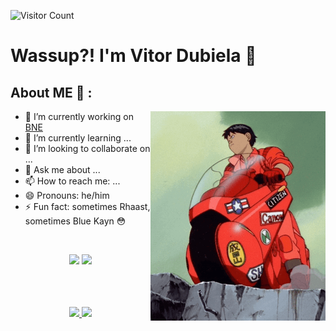 ![Visitor Count](https://profile-counter.glitch.me/Vitor-Dubiela/count.svg)
# Wassup?! I'm Vitor Dubiela 👋

## About ME 💬 :

<img hight="300" width="280" alt="GIF" align="right" src="./imgs/kanedaGif.gif">

- 🔭 I’m currently working on [BNE](https://www.bne.com.br)
- 🌱 I’m currently learning ...
- 👯 I’m looking to collaborate on ...
- 💬 Ask me about ...
- 📫 How to reach me: ...
- 😄 Pronouns: he/him
- ⚡ Fun fact: sometimes Rhaast, sometimes Blue Kayn :flushed:

<br>

<p align="center">
  <a target="_blank" href="https://www.linkedin.com/in/vitor-hugo-santos-dubiela-7b04b2190"><img src="https://img.shields.io/badge/-LinkedIn-0077B5?style=for-the-badge&logo=Linkedin&logoColor=white"></img></a>
<a target="_blank" href="mailto:vitorhugo.dubiela@gmail.com"><img src="https://img.shields.io/badge/-Gmail-D14836?style=for-the-badge&logo=Gmail&logoColor=white"></img></a>
</p>

<br>
<br>
<br>

<div align="center">
  <a href="https://github.com/Vitor-Dubiela">
  <img height="180em" src="https://github-readme-stats.vercel.app/api?username=Vitor-Dubiela&show_icons=true&theme=dracula&include_all_commits=true&count_private=true"/>
  <img height="180em" src="https://github-readme-stats.vercel.app/api/top-langs/?username=Vitor-Dubiela&layout=compact&langs_count=7&theme=dracula"/>
</div>

